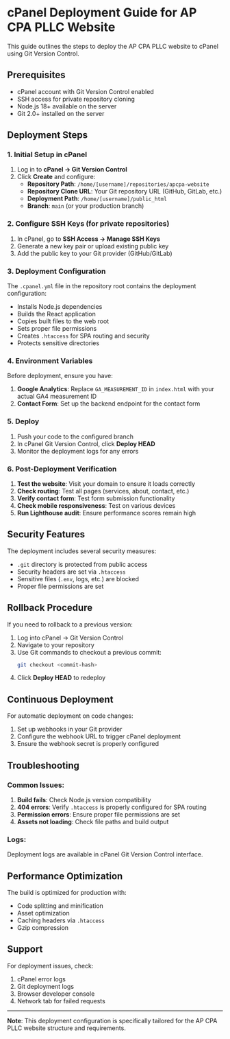 # cPanel Deployment Guide for AP CPA PLLC Website

This guide outlines the steps to deploy the AP CPA PLLC website to cPanel using Git Version Control.

## Prerequisites

- cPanel account with Git Version Control enabled
- SSH access for private repository cloning
- Node.js 18+ available on the server
- Git 2.0+ installed on the server

## Deployment Steps

### 1. Initial Setup in cPanel

1. Log in to **cPanel → Git Version Control**
2. Click **Create** and configure:
   - **Repository Path**: `/home/[username]/repositories/apcpa-website`
   - **Repository Clone URL**: Your Git repository URL (GitHub, GitLab, etc.)
   - **Deployment Path**: `/home/[username]/public_html`
   - **Branch**: `main` (or your production branch)

### 2. Configure SSH Keys (for private repositories)

1. In cPanel, go to **SSH Access → Manage SSH Keys**
2. Generate a new key pair or upload existing public key
3. Add the public key to your Git provider (GitHub/GitLab)

### 3. Deployment Configuration

The `.cpanel.yml` file in the repository root contains the deployment configuration:

- Installs Node.js dependencies
- Builds the React application
- Copies built files to the web root
- Sets proper file permissions
- Creates `.htaccess` for SPA routing and security
- Protects sensitive directories

### 4. Environment Variables

Before deployment, ensure you have:

1. **Google Analytics**: Replace `GA_MEASUREMENT_ID` in `index.html` with your actual GA4 measurement ID
2. **Contact Form**: Set up the backend endpoint for the contact form

### 5. Deploy

1. Push your code to the configured branch
2. In cPanel Git Version Control, click **Deploy HEAD**
3. Monitor the deployment logs for any errors

### 6. Post-Deployment Verification

1. **Test the website**: Visit your domain to ensure it loads correctly
2. **Check routing**: Test all pages (services, about, contact, etc.)
3. **Verify contact form**: Test form submission functionality
4. **Check mobile responsiveness**: Test on various devices
5. **Run Lighthouse audit**: Ensure performance scores remain high

## Security Features

The deployment includes several security measures:

- `.git` directory is protected from public access
- Security headers are set via `.htaccess`
- Sensitive files (`.env`, logs, etc.) are blocked
- Proper file permissions are set

## Rollback Procedure

If you need to rollback to a previous version:

1. Log into cPanel → Git Version Control
2. Navigate to your repository
3. Use Git commands to checkout a previous commit:
   ```bash
   git checkout <commit-hash>
   ```
4. Click **Deploy HEAD** to redeploy

## Continuous Deployment

For automatic deployment on code changes:

1. Set up webhooks in your Git provider
2. Configure the webhook URL to trigger cPanel deployment
3. Ensure the webhook secret is properly configured

## Troubleshooting

### Common Issues:

1. **Build fails**: Check Node.js version compatibility
2. **404 errors**: Verify `.htaccess` is properly configured for SPA routing
3. **Permission errors**: Ensure proper file permissions are set
4. **Assets not loading**: Check file paths and build output

### Logs:

Deployment logs are available in cPanel Git Version Control interface.

## Performance Optimization

The build is optimized for production with:

- Code splitting and minification
- Asset optimization
- Caching headers via `.htaccess`
- Gzip compression

## Support

For deployment issues, check:

1. cPanel error logs
2. Git deployment logs
3. Browser developer console
4. Network tab for failed requests

---

**Note**: This deployment configuration is specifically tailored for the AP CPA PLLC website structure and requirements.
